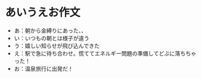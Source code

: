 # あいうえお作文
- あ：朝から金縛りにあった、、
- い：いつもの朝とは様子が違う
- う：嬉しい知らせが飛び込んできた
- え：駅で急に待ち合わせ。慌ててエネルギー問題の準備してどぶに落ちちゃった！
- お：温泉旅行に出発だ！
